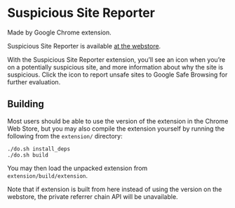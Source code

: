 # Suspicious Site Reporter

Made by Google Chrome extension.

Suspicious Site Reporter is available [at the webstore](https://chrome.google.com/webstore/a/google.com/detail/suspicious-site-reporter/jknemblkbdhdcpllfgbfekkdciegfboi).

With the Suspicious Site Reporter extension, you’ll see an icon when you’re on a
potentially suspicious site, and more information about why the site is
suspicious. Click the icon to report unsafe sites to Google Safe Browsing for
further evaluation.

## Building

Most users should be able to use the version of the extension in the Chrome
Web Store, but you may also compile the extension yourself by running the
following from the `extension/` directory:

```
./do.sh install_deps
./do.sh build
```

You may then load the unpacked extension from `extension/build/extension`.

Note that if extension is built from here instead of using the version on the
webstore, the private referrer chain API will be unavailable.
